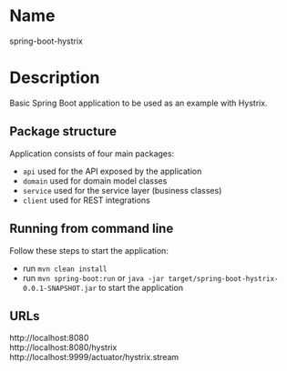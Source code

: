 # Name
spring-boot-hystrix

# Description
Basic Spring Boot application to be used as an example with Hystrix.

## Package structure
Application consists of four main packages:
+ `api` used for the API exposed by the application
+ `domain` used for domain model classes
+ `service` used for the service layer (business classes)
+ `client` used for REST integrations

## Running from command line
Follow these steps to start the application:
+ run `mvn clean install`
+ run `mvn spring-boot:run` or `java -jar target/spring-boot-hystrix-0.0.1-SNAPSHOT.jar` to start the application

## URLs
http://localhost:8080  
http://localhost:8080/hystrix  
http://localhost:9999/actuator/hystrix.stream  